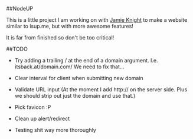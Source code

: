 ##NodeUP

This is a little project I am working on with [Jamie Knight](http://github.com/jamiek23) to make a website similar to isup.me, but with more awesome features!

It is far from finished so don't be too critical!

##TODO
* Try adding a trailing / at the end of a domain argument. I.e. itsback.at/domain.com/ We need to fix that...

* Clear interval for client when submitting new domain

* Validate URL input (At the moment I add http:// on the server side. Plus we should strip out just the domain and use that.)

* Pick favicon :P

* Clean up alert/redirect

* Testing shit way more thoroughly
